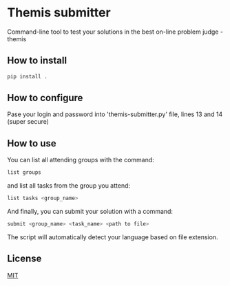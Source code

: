 # Themis submitter

Command-line tool to test your solutions in the best on-line problem judge - themis

## How to install

```bash
pip install .
```

## How to configure

Pase your login and password into 'themis-submitter.py' file, lines 13 and 14 (super secure)

## How to use

You can list all attending groups with the command:

```bash
list groups
```

and list all tasks from the group you attend:

```bash
list tasks <group_name>
```

And finally, you can submit your solution with a command:

```bash
submit <group_name> <task_name> <path to file>
```

The script will automatically detect your language based on file extension.

## License

[MIT](./LICENSE)
